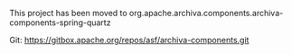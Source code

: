 This project has been moved to 
org.apache.archiva.components.archiva-components-spring-quartz

Git:
https://gitbox.apache.org/repos/asf/archiva-components.git

